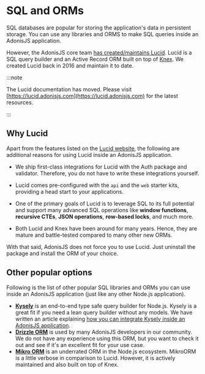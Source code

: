 # SQL and ORMs

SQL databases are popular for storing the application's data in persistent storage. You can use any libraries and ORMS to make SQL queries inside an AdonisJS application.

However, the AdonisJS core team [has created/maintains Lucid](https://lucid.adonisjs.com/docs/introduction). Lucid is a SQL query builder and an Active Record ORM built on top of [Knex](https://knexjs.org/). We created Lucid back in 2016 and maintain it to date.

:::note

The Lucid documentation has moved. Please visit [https://lucid.adonisjs.com](https://lucid.adonisjs.com) for the latest resources.

:::

## Why Lucid

Apart from the features listed on the [Lucid website](https://lucid.adonisjs.com/docs/introduction), the following are additional reasons for using Lucid inside an AdonisJS application.

- We ship first-class integrations for Lucid with the Auth package and validator. Therefore, you do not have to write these integrations yourself.

- Lucid comes pre-configured with the `api` and the `web` starter kits, providing a head start to your applications.

- One of the primary goals of Lucid is to leverage SQL to its full potential and support many advanced SQL operations like **window functions**, **recursive CTEs**, **JSON operations**, **row-based locks**, and much more.

- Both Lucid and Knex have been around for many years. Hence, they are mature and battle-tested compared to many other new ORMs.

With that said, AdonisJS does not force you to use Lucid. Just uninstall the package and install the ORM of your choice.

## Other popular options
Following is the list of other popular SQL libraries and ORMs you can use inside an AdonisJS application (just like any other Node.js application).

- [**Kysely**](https://kysely.dev/docs/getting-started) is an end-to-end type safe query builder for Node.js. Kysely is a great fit if you need a lean query builder without any models. We have written an article explaining [how you can integrate Kysely inside an AdonisJS application](https://adonisjs.com/blog/kysely-with-adonisjs).
- [**Drizzle ORM**](https://orm.drizzle.team/) is used by many AdonisJS developers in our community. We do not have any experience using this ORM, but you want to check it out and see if it's an excellent fit for your use case.
- [**Mikro ORM**](https://mikro-orm.io/docs/guide/first-entity) is an underrated ORM in the Node.js ecosystem. MikroORM is a little verbose in comparison to Lucid. However, it is actively maintained and also built on top of Knex.
